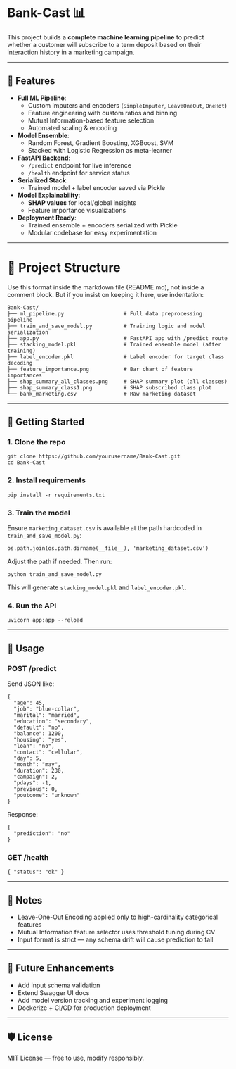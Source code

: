 # Bank-Cast 📊

This project builds a **complete machine learning pipeline** to predict whether a customer will subscribe to a term deposit based on their interaction history in a marketing campaign.

---

## 🚀 Features

- **Full ML Pipeline**:
  - Custom imputers and encoders (`SimpleImputer`, `LeaveOneOut`, `OneHot`)
  - Feature engineering with custom ratios and binning
  - Mutual Information-based feature selection
  - Automated scaling & encoding
- **Model Ensemble**:
  - Random Forest, Gradient Boosting, XGBoost, SVM
  - Stacked with Logistic Regression as meta-learner
- **FastAPI Backend**:
  - `/predict` endpoint for live inference
  - `/health` endpoint for service status
- **Serialized Stack**:
  - Trained model + label encoder saved via Pickle
- **Model Explainability**:
  - **SHAP values** for local/global insights
  - Feature importance visualizations
- **Deployment Ready**:
  - Trained ensemble + encoders serialized with Pickle
  - Modular codebase for easy experimentation

---

# 📁 Project Structure

Use this format inside the markdown file (README.md), not inside a comment block.
But if you insist on keeping it here, use indentation:

    Bank-Cast/
    ├── ml_pipeline.py                   # Full data preprocessing pipeline
    ├── train_and_save_model.py          # Training logic and model serialization
    ├── app.py                           # FastAPI app with /predict route
    ├── stacking_model.pkl               # Trained ensemble model (after training)
    ├── label_encoder.pkl                # Label encoder for target class decoding
    ├── feature_importance.png           # Bar chart of feature importances
    ├── shap_summary_all_classes.png     # SHAP summary plot (all classes)
    ├── shap_summary_class1.png          # SHAP subscribed class plot
    └── bank_marketing.csv               # Raw marketing dataset

---

## 🧪 Getting Started

### 1. Clone the repo

    git clone https://github.com/yourusername/Bank-Cast.git
    cd Bank-Cast

### 2. Install requirements

    pip install -r requirements.txt

### 3. Train the model

Ensure `marketing_dataset.csv` is available at the path hardcoded in `train_and_save_model.py`:

    os.path.join(os.path.dirname(__file__), 'marketing_dataset.csv')

Adjust the path if needed. Then run:

    python train_and_save_model.py

This will generate `stacking_model.pkl` and `label_encoder.pkl`.

### 4. Run the API

    uvicorn app:app --reload

---

## 🎯 Usage

### POST /predict

Send JSON like:

    {
      "age": 45,
      "job": "blue-collar",
      "marital": "married",
      "education": "secondary",
      "default": "no",
      "balance": 1200,
      "housing": "yes",
      "loan": "no",
      "contact": "cellular",
      "day": 5,
      "month": "may",
      "duration": 230,
      "campaign": 2,
      "pdays": -1,
      "previous": 0,
      "poutcome": "unknown"
    }

Response:

    {
      "prediction": "no"
    }

### GET /health

    { "status": "ok" }

---

## 📌 Notes

- Leave-One-Out Encoding applied only to high-cardinality categorical features
- Mutual Information feature selector uses threshold tuning during CV
- Input format is strict — any schema drift will cause prediction to fail

---

## 🧠 Future Enhancements

- Add input schema validation
- Extend Swagger UI docs
- Add model version tracking and experiment logging
- Dockerize + CI/CD for production deployment

---

## 🛡️ License

MIT License — free to use, modify responsibly.
